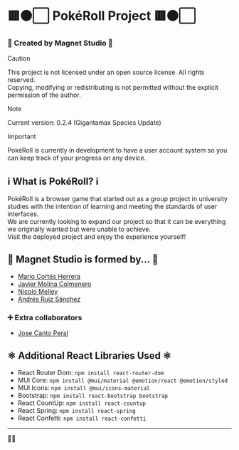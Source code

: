 # 🟥⚫⬜ PokéRoll Project 🟥⚫⬜
### 🧲 Created by Magnet Studio 🧲

> [!CAUTION]
> This project is not licensed under an open source license. All rights reserved.<br/>
> Copying, modifying or redistributing is not permitted without the explicit permission of the author.

> [!NOTE]
> Current version: 0.2.4 (Gigantamax Species Update)

>[!IMPORTANT]
> PokéRoll is currently in development to have a user account system so you can keep track of your progress on any device.

## ℹ️ What is PokéRoll? ℹ️
PokéRoll is a browser game that started out as a group project in university studies with the intention of learning and meeting the standards of user interfaces.<br/>
We are currently looking to expand our project so that it can be everything we originally wanted but were unable to achieve.<br/>
Visit the deployed project and enjoy the experience yourself!

## 📜 Magnet Studio is formed by... 📜
- [Mario Cortés Herrera](https://github.com/SimulationOfMario)
- [Javier Molina Colmenero](https://github.com/CreatorBeastGD)
- [Nicoló Melley](https://github.com/Mel-Nicolo)
- [Andrés Ruiz Sánchez](https://github.com/andresruiiz)
### ➕ Extra collaborators
- [Jose Canto Peral](https://github.com/Anon2148)

## ⚛️ Additional React Libraries Used ⚛️
- React Router Dom: ```npm install react-router-dom```
- MUI Core: ```npm install @mui/material @emotion/react @emotion/styled```
- MUI Icons: ```npm install @mui/icons-material```
- Bootstrap: ```npm install react-bootstrap bootstrap```
- React CountUp: ```npm install react-countup```
- React Spring: ```npm install react-spring```
- React Confetti: ```npm install react-confetti```

---
🐹🧲

